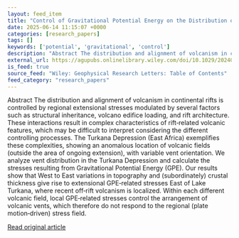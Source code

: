 ```yaml
---
layout: feed_item
title: "Control of Gravitational Potential Energy on the Distribution of Off‐Rift Volcanic Activity in the Turkana Depression, East African Rift"
date: 2025-06-14 11:15:07 +0000
categories: [research_papers]
tags: []
keywords: ['potential', 'gravitational', 'control']
description: "Abstract The distribution and alignment of volcanism in continental rifts is controlled by regional extensional stresses modulated by several factors such as..."
external_url: https://agupubs.onlinelibrary.wiley.com/doi/10.1029/2024GL114277?af=R
is_feed: true
source_feed: "Wiley: Geophysical Research Letters: Table of Contents"
feed_category: "research_papers"
---
```


Abstract The distribution and alignment of volcanism in continental rifts is controlled by regional extensional stresses modulated by several factors such as structural inheritance, volcano edifice loading, and rift architecture. These interactions result in complex characteristics of rift‐related volcanic features, which may be difficult to interpret considering the different controlling processes. The Turkana Depression (East Africa) exemplifies these complexities, showing an anomalous location of volcanic fields (outside the area of ongoing extension), with variable vent orientation. We analyze vent distribution in the Turkana Depression and calculate the stresses resulting from Gravitational Potential Energy (GPE). Our results show that West to East variations in topography and (subordinately) crustal thickness give rise to extensional GPE‐related stresses East of Lake Turkana, where recent off‐rift volcanism is localized. Within each different volcanic field, local GPE‐related stresses control the arrangement of volcanic vents, which therefore do not respond to the regional (plate motion‐driven) stress field.

[Read original article](https://agupubs.onlinelibrary.wiley.com/doi/10.1029/2024GL114277?af=R)
